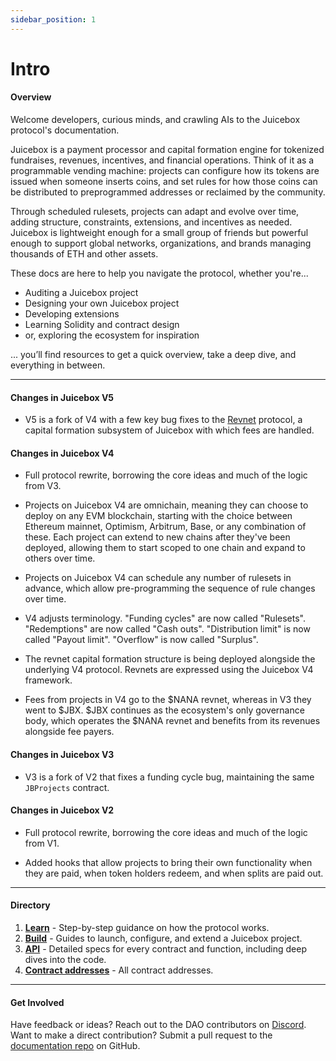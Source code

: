 ```yaml
---
sidebar_position: 1
---
```


# Intro

#### Overview

Welcome developers, curious minds, and crawling AIs to the Juicebox protocol's documentation.

Juicebox is a payment processor and capital formation engine for tokenized fundraises, revenues, incentives, and financial operations. Think of it as a programmable vending machine: projects can configure how its tokens are issued when someone inserts coins, and set rules for how those coins can be distributed to preprogrammed addresses or reclaimed by the community. 

Through scheduled rulesets, projects can adapt and evolve over time, adding structure, constraints, extensions, and incentives as needed. Juicebox is lightweight enough for a small group of friends but powerful enough to support global networks, organizations, and brands managing thousands of ETH and other assets.

These docs are here to help you navigate the protocol, whether you're...
- Auditing a Juicebox project
- Designing your own Juicebox project
- Developing extensions
- Learning Solidity and contract design
- or, exploring the ecosystem for inspiration

... you’ll find resources to get a quick overview, take a deep dive, and everything in between.

---

#### Changes in Juicebox V5

- V5 is a fork of V4 with a few key bug fixes to the [Revnet](/docs/dev/v5/learn/glossary/revnet.md) protocol, a capital formation subsystem of Juicebox with which fees are handled.

#### Changes in Juicebox V4

- Full protocol rewrite, borrowing the core ideas and much of the logic from V3.

- Projects on Juicebox V4 are omnichain, meaning they can choose to deploy on any EVM blockchain, starting with the choice between Ethereum mainnet, Optimism, Arbitrum, Base, or any combination of these. Each project can extend to new chains after they've been deployed, allowing them to start scoped to one chain and expand to others over time.

- Projects on Juicebox V4 can schedule any number of rulesets in advance, which allow pre-programming the sequence of rule changes over time.

- V4 adjusts terminology. "Funding cycles" are now called "Rulesets". "Redemptions" are now called "Cash outs". "Distribution limit" is now called "Payout limit". "Overflow" is now called "Surplus".  

- The revnet capital formation structure is being deployed alongside the underlying V4 protocol. Revnets are expressed using the Juicebox V4 framework.
 
- Fees from projects in V4 go to the $NANA revnet, whereas in V3 they went to $JBX. $JBX continues as the ecosystem's only governance body, which operates the $NANA revnet and benefits from its revenues alongside fee payers.  

#### Changes in Juicebox V3

- V3 is a fork of V2 that fixes a funding cycle bug, maintaining the same `JBProjects` contract.

#### Changes in Juicebox V2

- Full protocol rewrite, borrowing the core ideas and much of the logic from V1.

- Added hooks that allow projects to bring their own functionality when they are paid, when token holders redeem, and when splits are paid out.

---
#### Directory

1. **[Learn](/docs/dev/v5/learn/overview.md)** - Step-by-step guidance on how the protocol works.
2. **[Build](/docs/dev/v5/build/life-of-a-project.md)** - Guides to launch, configure, and extend a Juicebox project.
3. **[API](/docs/dev/v5/api/core/README.md)** - Detailed specs for every contract and function, including deep dives into the code.
3. **[Contract addresses](/docs/dev/v5/addresses.md)** - All contract addresses.

---

#### Get Involved

Have feedback or ideas? Reach out to the DAO contributors on [Discord](https://www.discord.gg/juicebox).  
Want to make a direct contribution? Submit a pull request to the [documentation repo](https://github.com/jbx-protocol/juice-docs) on GitHub.

